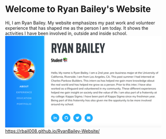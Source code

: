 
# Welcome to Ryan Bailey's Website

Hi, I am Ryan Bailey. My website emphasizes my past work and volunteer experience that has shaped me as the person I am today. It shows the activities I have been involved in, outside and inside school. 
![Ryan's Website](img/screenshot.png) 
https://rbail008.github.io/RyanBailey-Website/
